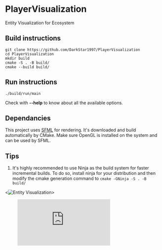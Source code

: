 
# PlayerVisualization
Entity Visualization for Ecosystem

## Build instructions

```
git clone https://github.com/DarkStar1997/PlayerVisualization
cd PlayerVisualization
mkdir build
cmake -S . -B build/
cmake --build build/
```

## Run instructions
```
./build/run/main
```
Check with **--help**  to know about all the available options.

## Dependancies

This project uses [SFML](https://github.com/SFML/SFML) for rendering. It's downloaded and build automatically by CMake. Make sure OpenGL is installed on the system and can be used by SFML.

## Tips

1. It's highly recommended to use Ninja as the build system for faster incremental builds. To do so, install ninja for your distribution and then modify the cmake generation command to `cmake -GNinja -S . -B build/`

<![![Entity Visualization](http://img.youtube.com/vi/_YiR8NbAGhk/0.jpg)](http://www.youtube.com/watch?v=_YiR8NbAGhk "Entity Visualization")>

<figure class="video_container">
  <iframe src="https://www.youtube.com/embed/_YiR8NbAGhk" frameborder="0" allowfullscreen="true"> </iframe>
</figure>
